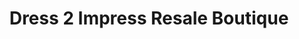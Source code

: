 ---
title: "Dress 2 Impress Resale Boutique"
url: /eugene/dress-2-impress-resale-boutique/
shop: clothes
---